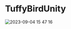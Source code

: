 # TuffyBirdUnity

![2023-09-04 15 47 16](https://github.com/danejcamacho/TuffyBirdUnity/assets/71571206/284e2f46-1467-4637-8a9d-8187896b96ca)
